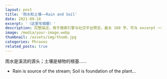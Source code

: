 ```yaml
---
layout: post
title: '雨水和土壤——Rain and Soil'
date: 2021-09-18
excerpt: '（这里写摘要）'
description: 完整描述，用于搜索引擎与社交平台预览，最长 160 字，可与 excerpt 一致
image: /media/your-image.webp
thumbnail: /assets/img/thumb.jpg
categories: Phrases
related_posts: true
---
```


雨水是溪流的源头；土壤是植物的根基……

- Rain is source of the stream; Soil is foundation of the plant…